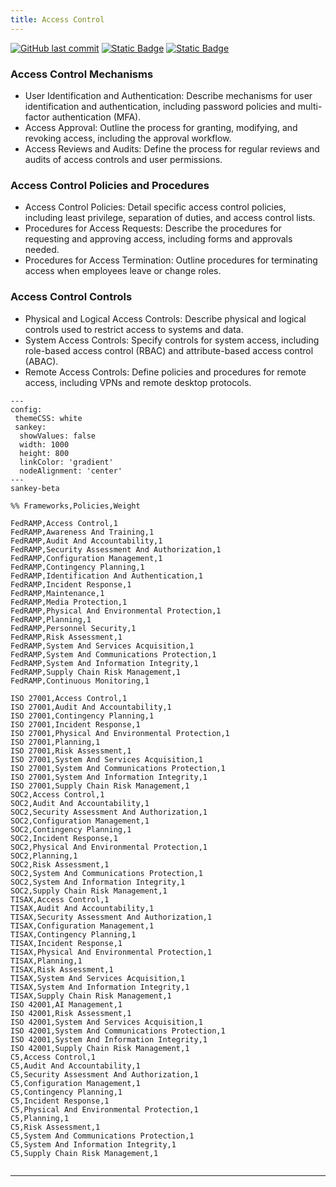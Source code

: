 ```yaml
---
title: Access Control
---
```

[![GitHub last commit][commitbadge]][commits]
[![Static Badge](https://img.shields.io/badge/Revision_History-gray?logo=searxng&logoColor=ffffff)][commits]
[![Static Badge](https://img.shields.io/badge/Approved-darkgreen?logo=ticktick&logoColor=ffffff)][commits]

<!--bodytext-->
### Access Control Mechanisms

* User Identification and Authentication: Describe mechanisms for user identification and authentication, including password policies and multi-factor authentication (MFA).
* Access Approval: Outline the process for granting, modifying, and revoking access, including the approval workflow.
* Access Reviews and Audits: Define the process for regular reviews and audits of access controls and user permissions.
  
### Access Control Policies and Procedures

* Access Control Policies: Detail specific access control policies, including least privilege, separation of duties, and access control lists.
* Procedures for Access Requests: Describe the procedures for requesting and approving access, including forms and approvals needed.
* Procedures for Access Termination: Outline procedures for terminating access when employees leave or change roles.
  
### Access Control Controls

* Physical and Logical Access Controls: Describe physical and logical controls used to restrict access to systems and data.
* System Access Controls: Specify controls for system access, including role-based access control (RBAC) and attribute-based access control (ABAC).
* Remote Access Controls: Define policies and procedures for remote access, including VPNs and remote desktop protocols.



```mermaid
---
config:
 themeCSS: white
 sankey: 
  showValues: false
  width: 1000
  height: 800
  linkColor: 'gradient'
  nodeAlignment: 'center'
---
sankey-beta

%% Frameworks,Policies,Weight

FedRAMP,Access Control,1
FedRAMP,Awareness And Training,1
FedRAMP,Audit And Accountability,1
FedRAMP,Security Assessment And Authorization,1
FedRAMP,Configuration Management,1
FedRAMP,Contingency Planning,1
FedRAMP,Identification And Authentication,1
FedRAMP,Incident Response,1
FedRAMP,Maintenance,1
FedRAMP,Media Protection,1
FedRAMP,Physical And Environmental Protection,1
FedRAMP,Planning,1
FedRAMP,Personnel Security,1
FedRAMP,Risk Assessment,1
FedRAMP,System And Services Acquisition,1
FedRAMP,System And Communications Protection,1
FedRAMP,System And Information Integrity,1
FedRAMP,Supply Chain Risk Management,1
FedRAMP,Continuous Monitoring,1

ISO 27001,Access Control,1
ISO 27001,Audit And Accountability,1
ISO 27001,Contingency Planning,1
ISO 27001,Incident Response,1
ISO 27001,Physical And Environmental Protection,1
ISO 27001,Planning,1
ISO 27001,Risk Assessment,1
ISO 27001,System And Services Acquisition,1
ISO 27001,System And Communications Protection,1
ISO 27001,System And Information Integrity,1
ISO 27001,Supply Chain Risk Management,1
SOC2,Access Control,1
SOC2,Audit And Accountability,1
SOC2,Security Assessment And Authorization,1
SOC2,Configuration Management,1
SOC2,Contingency Planning,1
SOC2,Incident Response,1
SOC2,Physical And Environmental Protection,1
SOC2,Planning,1
SOC2,Risk Assessment,1
SOC2,System And Communications Protection,1
SOC2,System And Information Integrity,1
SOC2,Supply Chain Risk Management,1
TISAX,Access Control,1
TISAX,Audit And Accountability,1
TISAX,Security Assessment And Authorization,1
TISAX,Configuration Management,1
TISAX,Contingency Planning,1
TISAX,Incident Response,1
TISAX,Physical And Environmental Protection,1
TISAX,Planning,1
TISAX,Risk Assessment,1
TISAX,System And Services Acquisition,1
TISAX,System And Information Integrity,1
TISAX,Supply Chain Risk Management,1
ISO 42001,AI Management,1
ISO 42001,Risk Assessment,1
ISO 42001,System And Services Acquisition,1
ISO 42001,System And Communications Protection,1
ISO 42001,System And Information Integrity,1
ISO 42001,Supply Chain Risk Management,1
C5,Access Control,1
C5,Audit And Accountability,1
C5,Security Assessment And Authorization,1
C5,Configuration Management,1
C5,Contingency Planning,1
C5,Incident Response,1
C5,Physical And Environmental Protection,1
C5,Planning,1
C5,Risk Assessment,1
C5,System And Communications Protection,1
C5,System And Information Integrity,1
C5,Supply Chain Risk Management,1


```
*** 

<!--ref links -->
[commitbadge]: https://img.shields.io/github/last-commit/jluufigma/grc-docs?path=gov%2Fac.md&logo=figma&logoColor=white&label=last%20updated&color=darkgreen
[commits]: https://github.com/jluufigma/grc-docs/commits/main/gov/ac.md
